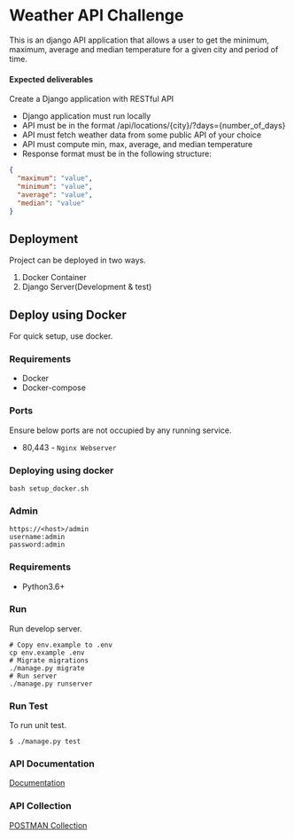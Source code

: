 # Weather API Challenge

This is an django API application that allows a user to get the minimum, maximum, average and median temperature for a given city and period of time.

#### Expected deliverables

Create a Django application with RESTful API

* Django application must run locally
* API must be in the format /api/locations/{city}/?days={number_of_days}
* API must fetch weather data from some public API of your choice
* API must compute min, max, average, and median temperature
* Response format must be in the following structure:

```json
{
  "maximum": "value",
  "minimum": "value",
  "average": "value",
  "median": "value"
}
```

## Deployment

Project can be deployed in two ways.

1. Docker Container
2. Django Server(Development & test)

## Deploy using Docker

For quick setup, use docker.

### Requirements

* Docker
* Docker-compose

### Ports

Ensure below ports are not occupied by any running service.

* 80,443 - `Nginx Webserver`

### Deploying using docker

```shell
bash setup_docker.sh
```

### Admin

```shell
https://<host>/admin
username:admin
password:admin
```


### Requirements

* Python3.6+

### Run

Run develop server.

```shell
# Copy env.example to .env
cp env.example .env
# Migrate migrations
./manage.py migrate
# Run server
./manage.py runserver

```

### Run Test
To run unit test.
```shell
$ ./manage.py test
```

### API Documentation
[Documentation](http://localhost:8000/docs/)
### API Collection
[POSTMAN Collection](https://www.getpostman.com/collections/50dc924c6f119d6033f6)
